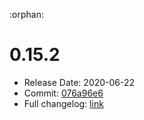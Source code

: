 :orphan:

# 0.15.2
  - Release Date: 2020-06-22
  - Commit: [076a96e6](https://github.com/OpenSpace/OpenSpace/commit/076a96e651a59cc9f330ef94c09259db2dbd41de)
  - Full changelog: [link](https://github.com/OpenSpace/OpenSpace/releases/tag/releases%2Fv0.15.2)
